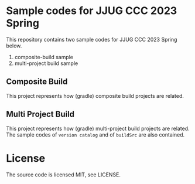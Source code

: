 # Sample codes for JJUG CCC 2023 Spring 

This repository contains two sample codes for JJUG CCC 2023 Spring below.
1. composite-build sample
2. multi-project build sample

## Composite Build
This project represents how (gradle) composite build projects are related. 

## Multi Project Build
This project represents how (gradle) multi-project build projects are related.  
The sample codes of `version catalog` and of `buildSrc` are also contained.

# License
The source code is licensed MIT, see LICENSE.
